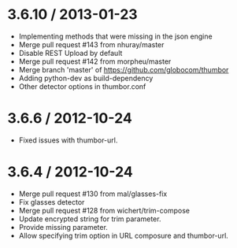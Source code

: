 
3.6.10 / 2013-01-23 
===================

  * Implementing methods that were missing in the json engine
  * Merge pull request #143 from nhuray/master
  * Disable REST Upload by default
  * Merge pull request #142 from morpheu/master
  * Merge branch 'master' of https://github.com/globocom/thumbor
  * Adding python-dev as build-dependency
  * Other detector options in thumbor.conf

3.6.6 / 2012-10-24 
==================

  * Fixed issues with thumbor-url.

3.6.4 / 2012-10-24 
==================

  * Merge pull request #130 from mal/glasses-fix
  * Fix glasses detector
  * Merge pull request #128 from wichert/trim-compose
  * Update encrypted string for trim parameter.
  * Provide missing parameter.
  * Allow specifying trim option in URL composure and thumbor-url.

